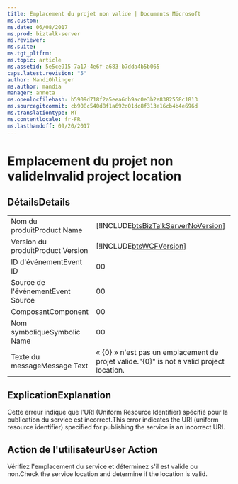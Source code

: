 ```yaml
---
title: Emplacement du projet non valide | Documents Microsoft
ms.custom: 
ms.date: 06/08/2017
ms.prod: biztalk-server
ms.reviewer: 
ms.suite: 
ms.tgt_pltfrm: 
ms.topic: article
ms.assetid: 5e5ce915-7a17-4e6f-a683-b7dda4b5b065
caps.latest.revision: "5"
author: MandiOhlinger
ms.author: mandia
manager: anneta
ms.openlocfilehash: b5909d718f2a5eea6db9ac0e3b2e8382558c1813
ms.sourcegitcommit: cb908c540d8f1a692d01dc8f313e16cb4b4e696d
ms.translationtype: MT
ms.contentlocale: fr-FR
ms.lasthandoff: 09/20/2017
---
```

# <a name="invalid-project-location"></a><span data-ttu-id="c450c-102">Emplacement du projet non valide</span><span class="sxs-lookup"><span data-stu-id="c450c-102">Invalid project location</span></span>
## <a name="details"></a><span data-ttu-id="c450c-103">Détails</span><span class="sxs-lookup"><span data-stu-id="c450c-103">Details</span></span>  
  
|||  
|-|-|  
|<span data-ttu-id="c450c-104">Nom du produit</span><span class="sxs-lookup"><span data-stu-id="c450c-104">Product Name</span></span>|[!INCLUDE[btsBizTalkServerNoVersion](../includes/btsbiztalkservernoversion-md.md)]|  
|<span data-ttu-id="c450c-105">Version du produit</span><span class="sxs-lookup"><span data-stu-id="c450c-105">Product Version</span></span>|[!INCLUDE[btsWCFVersion](../includes/btswcfversion-md.md)]|  
|<span data-ttu-id="c450c-106">ID d'événement</span><span class="sxs-lookup"><span data-stu-id="c450c-106">Event ID</span></span>|<span data-ttu-id="c450c-107">0</span><span class="sxs-lookup"><span data-stu-id="c450c-107">0</span></span>|  
|<span data-ttu-id="c450c-108">Source de l'événement</span><span class="sxs-lookup"><span data-stu-id="c450c-108">Event Source</span></span>|<span data-ttu-id="c450c-109">0</span><span class="sxs-lookup"><span data-stu-id="c450c-109">0</span></span>|  
|<span data-ttu-id="c450c-110">Composant</span><span class="sxs-lookup"><span data-stu-id="c450c-110">Component</span></span>|<span data-ttu-id="c450c-111">0</span><span class="sxs-lookup"><span data-stu-id="c450c-111">0</span></span>|  
|<span data-ttu-id="c450c-112">Nom symbolique</span><span class="sxs-lookup"><span data-stu-id="c450c-112">Symbolic Name</span></span>|<span data-ttu-id="c450c-113">0</span><span class="sxs-lookup"><span data-stu-id="c450c-113">0</span></span>|  
|<span data-ttu-id="c450c-114">Texte du message</span><span class="sxs-lookup"><span data-stu-id="c450c-114">Message Text</span></span>|<span data-ttu-id="c450c-115">« {0} » n'est pas un emplacement de projet valide.</span><span class="sxs-lookup"><span data-stu-id="c450c-115">"{0}" is not a valid project location.</span></span>|  
  
## <a name="explanation"></a><span data-ttu-id="c450c-116">Explication</span><span class="sxs-lookup"><span data-stu-id="c450c-116">Explanation</span></span>  
 <span data-ttu-id="c450c-117">Cette erreur indique que l'URI (Uniform Resource Identifier) spécifié pour la publication du service est incorrect.</span><span class="sxs-lookup"><span data-stu-id="c450c-117">This error indicates the URI (uniform resource identifier) specified for publishing the service is an incorrect URI.</span></span>  
  
## <a name="user-action"></a><span data-ttu-id="c450c-118">Action de l'utilisateur</span><span class="sxs-lookup"><span data-stu-id="c450c-118">User Action</span></span>  
 <span data-ttu-id="c450c-119">Vérifiez l'emplacement du service et déterminez s'il est valide ou non.</span><span class="sxs-lookup"><span data-stu-id="c450c-119">Check the service location and determine if the location is valid.</span></span>